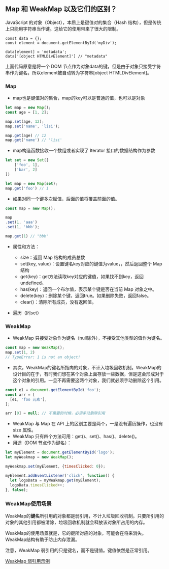 ## Map 和 WeakMap 以及它们的区别？

JavaScript 的对象（Object），本质上是键值对的集合（Hash 结构），但是传统上只能用字符串当作键。这给它的使用带来了很大的限制。

```
const data = {};
const element = document.getElementById('myDiv');

data[element] = 'metadata';
data['[object HTMLDivElement]'] // "metadata"
```
上面代码原意是将一个 DOM 节点作为对象data的键，但是由于对象只接受字符串作为键名，所以element被自动转为字符串[object HTMLDivElement]。


### Map

* map也是键值对的集合，map的key可以是普通的值，也可以是对象

```js
let map = new Map();
const age = [1, 2];

map.set(age, 12);
map.set('name', 'lisi');

map.get(age) // 12
map.get('name') // 'lisi'
```

* map构造函数接收一个数组或者实现了 Iterator 接口的数据结构作为参数

```js
let set = new Set([
	['foo', 1],
	['bar', 2]
])

let map = new Map(set);
map.get('foo') // 1

```

* 如果对同一个键多次赋值，后面的值将覆盖前面的值。

```js
const map = new Map();

map
.set(1, 'aaa')
.set(1, 'bbb');

map.get(1) // "bbb"
```

* 属性和方法：
	* size：返回 Map 结构的成员总数
	* set(key, value)：设置键名key对应的键值为value，，然后返回整个 Map 结构
	* get(key)：get方法读取key对应的键值，如果找不到key，返回undefined。
	* has(key)：返回一个布尔值，表示某个键是否在当前 Map 对象之中。
	* delete(key)：删除某个键，返回true。如果删除失败，返回false。
	* clear()：清除所有成员，没有返回值。

* 遍历（同set）

### WeakMap

* WeakMap 只接受对象作为键名（null除外），不接受其他类型的值作为键名。

```js
const map = new WeakMap();
map.set(1, 2)
// TypeError: 1 is not an object!
```

* 其次，WeakMap的键名所指向的对象，不计入垃圾回收机制。WeakMap的设计目的在于，有时我们想在某个对象上面存放一些数据，但是这会形成对于这个对象的引用。一旦不再需要这两个对象，我们就必须手动删除这个引用。

```js
const e1 = document.getElementById('foo');
const arr = [
  [e1, 'foo 元素'],
];

arr [0] = null; // 不需要的时候，必须手动删除引用
```

* WeakMap 与 Map 在 API 上的区别主要是两个，一是没有遍历操作，也没有 size 属性。
* WeakMap 只有四个方法可用：get()、set()、has()、delete()。
* 用途（DOM 节点作为键名）：

```js
let myElement = document.getElementById('logo');
let myWeakmap = new WeakMap();

myWeakmap.set(myElement, {timesClicked: 0});

myElement.addEventListener('click', function() {
  let logoData = myWeakmap.get(myElement);
  logoData.timesClicked++;
}, false);
```

### WeakMap使用场景

WeakMap的**键名**所引用的对象都是弱引用，不计入垃圾回收机制。只要所引用的对象的其他引用都被清除，垃圾回收机制就会释放该对象所占用的内存。

WeakMap的使用场景就是，它的键所对应的对象，可能会在将来消失。WeakMap结构有助于防止内存泄漏。

注意，WeakMap 弱引用的只是键名，而不是键值。键值依然是正常引用。

[WeakMap 弱引用示例](https://es6.ruanyifeng.com/#docs/set-map#WeakMap-%E7%9A%84%E7%A4%BA%E4%BE%8B)


















